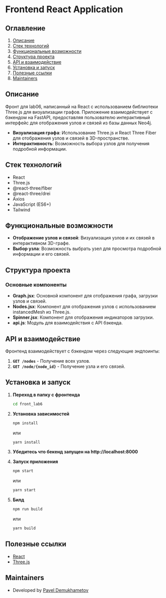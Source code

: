# Frontend React Application

## Оглавление
1. [Описание](#описание)
2. [Стек технологий](#стек-технологий)
3. [Функциональные возможности](#функциональные-возможности)
4. [Структура проекта](#структура-проекта)
5. [API и взаимодействие](#api-и-взаимодействие)
6. [Установка и запуск](#установка-и-запуск)
7. [Полезные ссылки](#полезные-ссылки)
8. [Maintainers](#maintainers)

## Описание

Фронт для lab06, написанный на  React с использованием библиотеки Three.js для визуализации графов. Приложение взаимодействует с бэкендом на FastAPI, предоставляя пользователю интерактивный интерфейс для отображения узлов и связей из базы данных Neo4j.

- **Визуализация графа**: Использование Three.js и React Three Fiber для отображения узлов и связей в 3D-пространстве.
- **Интерактивность**: Возможность выбора узлов для получения подробной информации.

## Стек технологий
- React
- Three.js
- @react-three/fiber
- @react-three/drei
- Axios
- JavaScript (ES6+)
- Tailwind

## Функциональные возможности
- **Отображение узлов и связей**: Визуализация узлов и их связей в интерактивном 3D-графе.
- **Выбор узла**: Возможность выбрать узел для просмотра подробной информации и его связей.

## Структура проекта

### Основные компоненты

- **Graph.jsx**: Основной компонент для отображения графа, загрузки узлов и связей.
- **Nodes.jsx**: Компонент для отображения узлов с использованием instancedMesh из Three.js.
- **Spinner.jsx**: Компонент для отображения индикаторов загрузки.
- **api.js**: Модуль для взаимодействия с API бэкенда.

## API и взаимодействие

Фронтенд взаимодействует с бэкендом через следующие эндпоинты:

1. **`GET /nodes`** - Получение всех узлов.
2. **`GET /node/{node_id}`** - Получение узла и его связей.

## Установка и запуск

1. **Переход в папку с фронтенда**
   ```bash
   cd front_lab6
   ```

2. **Установка зависимостей**
   ```bash
   npm install
   ```
   или
   ```bash
   yarn install
   ```

3. **Убедитесь что бекенд запущен на http://localhost:8000**


4. **Запуск приложения**
   ```bash
   npm start
   ```
   или
   ```bash
   yarn start
   ```


5. **Билд**
   ```bash
   npm run build
   ```
   или
   ```bash
   yarn build
   ```

## Полезные ссылки

- [React](https://reactjs.org/)
- [Three.js](https://threejs.org/)

## Maintainers

- Developed by [Pavel Demukhametov](https://github.com/Pavel-Demukhametov)
